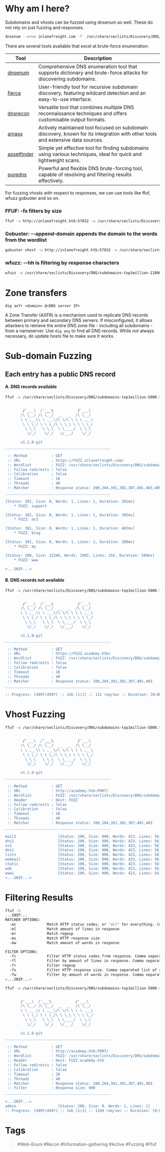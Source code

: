 # Why am I here?

Subdomains and vhosts can be fuzzed using dnsenum as well. These do not rely on just fuzzing and responses.

```bash
dnsenum --enum inlanefreight.com -f  /usr/share/seclists/Discovery/DNS/subdomains-top1million-20000.txt
```

There are several tools available that excel at brute-force enumeration:

|Tool|Description|
|---|---|
|[dnsenum](https://github.com/fwaeytens/dnsenum)|Comprehensive DNS enumeration tool that supports dictionary and brute-force attacks for discovering subdomains.|
|[fierce](https://github.com/mschwager/fierce)|User-friendly tool for recursive subdomain discovery, featuring wildcard detection and an easy-to-use interface.|
|[dnsrecon](https://github.com/darkoperator/dnsrecon)|Versatile tool that combines multiple DNS reconnaissance techniques and offers customisable output formats.|
|[amass](https://github.com/owasp-amass/amass)|Actively maintained tool focused on subdomain discovery, known for its integration with other tools and extensive data sources.|
|[assetfinder](https://github.com/tomnomnom/assetfinder)|Simple yet effective tool for finding subdomains using various techniques, ideal for quick and lightweight scans.|
|[puredns](https://github.com/d3mondev/puredns)|Powerful and flexible DNS brute-forcing tool, capable of resolving and filtering results effectively.|
For fuzzing vhosts with respect to responses, we can use tools like ffuf, wfuzz gobuster and so on.

### FFUF: -fs filters by size
```bash
ffuf -u http://inlanefreight.htb:57032 -w /usr/share/seclists/Discovery/DNS/subdomains-top1million-110000.txt -H "Host: FUZZ.inlanefreight.htb" -fs 116
```
### Gobuster: --append-domain appends the domain to the words from the wordlist
```bash
gobuster vhost -u http://inlanefreight.htb:57032 -w /usr/share/seclists/Discovery/DNS/subdomains-top1million-110000.txt --append-domain
```
### wfuzz: --hh is filtering by response characters
```bash
wfuzz -w /usr/share/seclists/Discovery/DNS/subdomains-top1million-110000.txt -H "Host: FUZZ.inlanefreight.htb" --hh 116 http://inlanefreight.htb:57032
```
# Zone transfers

```
dig axfr <domain> @<DNS server IP>
```

A Zone Transfer (AXFR) is a mechanism used to replicate DNS records between primary and secondary DNS servers. If misconfigured, it allows attackers to retrieve the entire DNS zone file - including all subdomains - from a nameserver. Use `dig any` to find all DNS records. While not always necessary, do update hosts file to make sure it works.
# Sub-domain Fuzzing 
## Each entry has a public DNS record
#### A. DNS records available 

```bash
ffuf -w /usr/share/seclists/Discovery/DNS/subdomains-top1million-5000.txt:FUZZ -u https://FUZZ.inlanefreight.com/


        /'___\  /'___\           /'___\
       /\ \__/ /\ \__/  __  __  /\ \__/
       \ \ ,__\\ \ ,__\/\ \/\ \ \ \ ,__\
        \ \ \_/ \ \ \_/\ \ \_\ \ \ \ \_/
         \ \_\   \ \_\  \ \____/  \ \_\
          \/_/    \/_/   \/___/    \/_/

       v1.1.0-git
________________________________________________

 :: Method           : GET
 :: URL              : https://FUZZ.inlanefreight.com/
 :: Wordlist         : FUZZ: /usr/share/seclists/Discovery/DNS/subdomains-top1million-5000.txt
 :: Follow redirects : false
 :: Calibration      : false
 :: Timeout          : 10
 :: Threads          : 40
 :: Matcher          : Response status: 200,204,301,302,307,401,403,405,500
________________________________________________

[Status: 301, Size: 0, Words: 1, Lines: 1, Duration: 381ms]
    * FUZZ: support

[Status: 301, Size: 0, Words: 1, Lines: 1, Duration: 385ms]
    * FUZZ: ns3

[Status: 301, Size: 0, Words: 1, Lines: 1, Duration: 402ms]
    * FUZZ: blog

[Status: 301, Size: 0, Words: 1, Lines: 1, Duration: 180ms]
    * FUZZ: my

[Status: 200, Size: 22266, Words: 2903, Lines: 316, Duration: 589ms]
    * FUZZ: www

<...SNIP...>
```
#### B. DNS records not available

```bash
ffuf -w /usr/share/seclists/Discovery/DNS/subdomains-top1million-5000.txt:FUZZ -u http://FUZZ.academy.htb/


        /'___\  /'___\           /'___\
       /\ \__/ /\ \__/  __  __  /\ \__/
       \ \ ,__\\ \ ,__\/\ \/\ \ \ \ ,__\
        \ \ \_/ \ \ \_/\ \ \_\ \ \ \ \_/
         \ \_\   \ \_\  \ \____/  \ \_\
          \/_/    \/_/   \/___/    \/_/

       v1.1.0-git
________________________________________________

 :: Method           : GET
 :: URL              : https://FUZZ.academy.htb/
 :: Wordlist         : FUZZ: /usr/share/seclists/Discovery/DNS/subdomains-top1million-5000.txt
 :: Follow redirects : false
 :: Calibration      : false
 :: Timeout          : 10
 :: Threads          : 40
 :: Matcher          : Response status: 200,204,301,302,307,401,403
________________________________________________

:: Progress: [4997/4997] :: Job [1/1] :: 131 req/sec :: Duration: [0:00:38] :: Errors: 4997 ::
```
# Vhost Fuzzing

```bash
ffuf -w /usr/share/seclists/Discovery/DNS/subdomains-top1million-5000.txt:FUZZ -u http://academy.htb:PORT/ -H 'Host: FUZZ.academy.htb'


        /'___\  /'___\           /'___\       
       /\ \__/ /\ \__/  __  __  /\ \__/       
       \ \ ,__\\ \ ,__\/\ \/\ \ \ \ ,__\      
        \ \ \_/ \ \ \_/\ \ \_\ \ \ \ \_/      
         \ \_\   \ \_\  \ \____/  \ \_\       
          \/_/    \/_/   \/___/    \/_/       

       v1.1.0-git
________________________________________________

 :: Method           : GET
 :: URL              : http://academy.htb:PORT/
 :: Wordlist         : FUZZ: /usr/share/seclists/Discovery/DNS/subdomains-top1million-5000.txt
 :: Header           : Host: FUZZ
 :: Follow redirects : false
 :: Calibration      : false
 :: Timeout          : 10
 :: Threads          : 40
 :: Matcher          : Response status: 200,204,301,302,307,401,403
________________________________________________

mail2                   [Status: 200, Size: 900, Words: 423, Lines: 56]
dns2                    [Status: 200, Size: 900, Words: 423, Lines: 56]
ns3                     [Status: 200, Size: 900, Words: 423, Lines: 56]
dns1                    [Status: 200, Size: 900, Words: 423, Lines: 56]
lists                   [Status: 200, Size: 900, Words: 423, Lines: 56]
webmail                 [Status: 200, Size: 900, Words: 423, Lines: 56]
static                  [Status: 200, Size: 900, Words: 423, Lines: 56]
web                     [Status: 200, Size: 900, Words: 423, Lines: 56]
www1                    [Status: 200, Size: 900, Words: 423, Lines: 56]
<...SNIP...>
```
# Filtering Results

```bash
ffuf -h
...SNIP...
MATCHER OPTIONS:
  -mc              Match HTTP status codes, or "all" for everything. (default: 200,204,301,302,307,401,403)
  -ml              Match amount of lines in response
  -mr              Match regexp
  -ms              Match HTTP response size
  -mw              Match amount of words in response

FILTER OPTIONS:
  -fc              Filter HTTP status codes from response. Comma separated list of codes and ranges
  -fl              Filter by amount of lines in response. Comma separated list of line counts and ranges
  -fr              Filter regexp
  -fs              Filter HTTP response size. Comma separated list of sizes and ranges
  -fw              Filter by amount of words in response. Comma separated list of word counts and ranges
<...SNIP...>
```

```bash
ffuf -w /usr/share/seclists/Discovery/DNS/subdomains-top1million-5000.txt:FUZZ -u http://academy.htb:PORT/ -H 'Host: FUZZ.academy.htb' -fs 900


       /'___\  /'___\           /'___\       
       /\ \__/ /\ \__/  __  __  /\ \__/       
       \ \ ,__\\ \ ,__\/\ \/\ \ \ \ ,__\      
        \ \ \_/ \ \ \_/\ \ \_\ \ \ \ \_/      
         \ \_\   \ \_\  \ \____/  \ \_\       
          \/_/    \/_/   \/___/    \/_/       

       v1.1.0-git
________________________________________________

 :: Method           : GET
 :: URL              : http://academy.htb:PORT/
 :: Wordlist         : FUZZ: /usr/share/seclists/Discovery/DNS/subdomains-top1million-5000.txt
 :: Header           : Host: FUZZ.academy.htb
 :: Follow redirects : false
 :: Calibration      : false
 :: Timeout          : 10
 :: Threads          : 40
 :: Matcher          : Response status: 200,204,301,302,307,401,403
 :: Filter           : Response size: 900
________________________________________________

<...SNIP...>
admin                   [Status: 200, Size: 0, Words: 1, Lines: 1]
:: Progress: [4997/4997] :: Job [1/1] :: 1249 req/sec :: Duration: [0:00:04] :: Errors: 0 ::
```
# Tags

> #Web-Enum #Recon #Information-gathering #Active #Fuzzing #Ffuf 